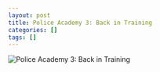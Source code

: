 ```yaml
---
layout: post
title: Police Academy 3: Back in Training
categories: []
tags: []
---
```

![Police Academy 3: Back in Training](https://m.media-amazon.com/images/M/MV5BNWM0NGQ2ZTctZDNiZi00MzlmLTlhODAtMWQ5Y2Q0YTFjOTcwL2ltYWdlL2ltYWdlXkEyXkFqcGdeQXVyMTQxNzMzNDI@._V1.jpg)

